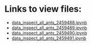 # Links to view files:

* [data_inspect_all_ants_2459488.ipynb](https://nbviewer.jupyter.org/github/HERA-Team/H5C_Notebooks/blob/main/data_inspect_all_ants/data_inspect_all_ants_2459488.ipynb)
* [data_inspect_all_ants_2459489.ipynb](https://nbviewer.jupyter.org/github/HERA-Team/H5C_Notebooks/blob/main/data_inspect_all_ants/data_inspect_all_ants_2459489.ipynb)
* [data_inspect_all_ants_2459490.ipynb](https://nbviewer.jupyter.org/github/HERA-Team/H5C_Notebooks/blob/main/data_inspect_all_ants/data_inspect_all_ants_2459490.ipynb)
* [data_inspect_all_ants_2459491.ipynb](https://nbviewer.jupyter.org/github/HERA-Team/H5C_Notebooks/blob/main/data_inspect_all_ants/data_inspect_all_ants_2459491.ipynb)
